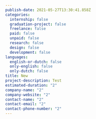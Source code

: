 ```yaml
---
publish-date: 2021-05-27T13:30:41.858Z
categories:
  internship: false
  graduation-project: false
  freelance: false
  paid: false
  unpaid: false
  research: false
  design: false
  development: false
languages:
  english-or-dutch: false
  only-english: false
  only-dutch: false
title: New
project-description: Test
estimated-duration: "2"
company-name: "2"
company-website: "2"
contact-name: "2"
contact-email: "2"
contact-phone-number: "2"
---
```

